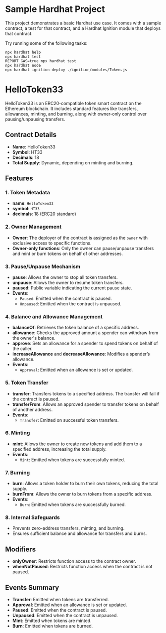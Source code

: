 # Sample Hardhat Project

This project demonstrates a basic Hardhat use case. It comes with a sample contract, a test for that contract, and a Hardhat Ignition module that deploys that contract.

Try running some of the following tasks:

```shell
npx hardhat help
npx hardhat test
REPORT_GAS=true npx hardhat test
npx hardhat node
npx hardhat ignition deploy ./ignition/modules/Token.js
```

# HelloToken33

HelloToken33 is an ERC20-compatible token smart contract on the Ethereum blockchain. It includes standard features like transfers, allowances, minting, and burning, along with owner-only control over pausing/unpausing transfers.

## Contract Details

- **Name**: HelloToken33
- **Symbol**: HT33
- **Decimals**: 18
- **Total Supply**: Dynamic, depending on minting and burning.

## Features

### 1. Token Metadata

- **name**: `HelloToken33`
- **symbol**: `HT33`
- **decimals**: 18 (ERC20 standard)

### 2. Owner Management

- **Owner**: The deployer of the contract is assigned as the `owner` with exclusive access to specific functions.
- **Owner-only functions**: Only the owner can pause/unpause transfers and mint or burn tokens on behalf of other addresses.

### 3. Pause/Unpause Mechanism

- **pause**: Allows the owner to stop all token transfers.
- **unpause**: Allows the owner to resume token transfers.
- **paused**: Public variable indicating the current pause state.
- **Events**:
  - `Paused`: Emitted when the contract is paused.
  - `Unpaused`: Emitted when the contract is unpaused.

### 4. Balance and Allowance Management

- **balanceOf**: Retrieves the token balance of a specific address.
- **allowance**: Checks the approved amount a spender can withdraw from the owner's balance.
- **approve**: Sets an allowance for a spender to spend tokens on behalf of the caller.
- **increaseAllowance** and **decreaseAllowance**: Modifies a spender’s allowance.
- **Events**:
  - `Approval`: Emitted when an allowance is set or updated.

### 5. Token Transfer

- **transfer**: Transfers tokens to a specified address. The transfer will fail if the contract is paused.
- **transferFrom**: Allows an approved spender to transfer tokens on behalf of another address.
- **Events**:
  - `Transfer`: Emitted on successful token transfers.

### 6. Minting

- **mint**: Allows the owner to create new tokens and add them to a specified address, increasing the total supply.
- **Events**:
  - `Mint`: Emitted when tokens are successfully minted.

### 7. Burning

- **burn**: Allows a token holder to burn their own tokens, reducing the total supply.
- **burnFrom**: Allows the owner to burn tokens from a specific address.
- **Events**:
  - `Burn`: Emitted when tokens are successfully burned.

### 8. Internal Safeguards

- Prevents zero-address transfers, minting, and burning.
- Ensures sufficient balance and allowance for transfers and burns.

## Modifiers

- **onlyOwner**: Restricts function access to the contract owner.
- **whenNotPaused**: Restricts function access when the contract is not paused.

## Events Summary

- **Transfer**: Emitted when tokens are transferred.
- **Approval**: Emitted when an allowance is set or updated.
- **Paused**: Emitted when the contract is paused.
- **Unpaused**: Emitted when the contract is unpaused.
- **Mint**: Emitted when tokens are minted.
- **Burn**: Emitted when tokens are burned.

